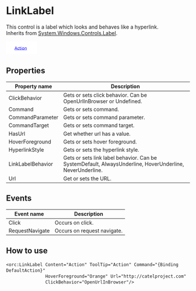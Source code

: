 LinkLabel
=========

This control is a label which looks and behaves like a hyperlink.
<br />Inherits from [System.Windows.Controls.Label][1].

![LinkLabel 01][2]

## Properties

Property name|Description
-|-
ClickBehavior|Gets or sets click behavior. Can be OpenUrlInBrowser or Undefined.
Command|Gets or sets command.
CommandParameter|Gets or sets command parameter.
CommandTarget|Gets or sets command target.
HasUrl|Get whether url has a value.
HoverForeground|Gets or sets hover foreground.
HyperlinkStyle|Gets or sets the hyperlink style.
LinkLabelBehavior|Gets or sets link label behavior. Can be SystemDefault, AlwaysUnderline, HoverUnderline, NeverUnderline.
Url|Get or sets the URL.

## Events

Event name|Description
-|-
Click|Occurs on click.
RequestNavigate|Occurs on request navigate.

## How to use

```
<orc:LinkLabel Content="Action" ToolTip="Action" Command="{Binding DefaultAction}"
               HoverForeground="Orange" Url="http://catelproject.com"
               ClickBehavior="OpenUrlInBrowser"/>
```
[1]: https://msdn.microsoft.com/en-us/library/system.windows.controls.label(v=vs.110).aspx
[2]: ../images/orc.controls/linklabel/LinkLabel_01.png